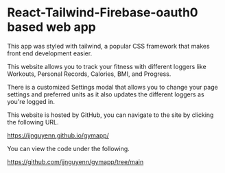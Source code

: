 # React-Tailwind-Firebase-oauth0 based web app

This app was styled with tailwind, a popular CSS framework that makes front end development easier.

This website allows you to track your fitness with different loggers like Workouts, Personal Records, Calories, BMI, and Progress.

There is a customized Settings modal that allows you to change your page settings and preferred units as it also updates the different loggers as you're logged in.

This website is hosted by GitHub, you can navigate to the site by clicking the following URL.

https://jjnguyenn.github.io/gymapp/

You can view the code under the following.

https://github.com/jjnguyenn/gymapp/tree/main
